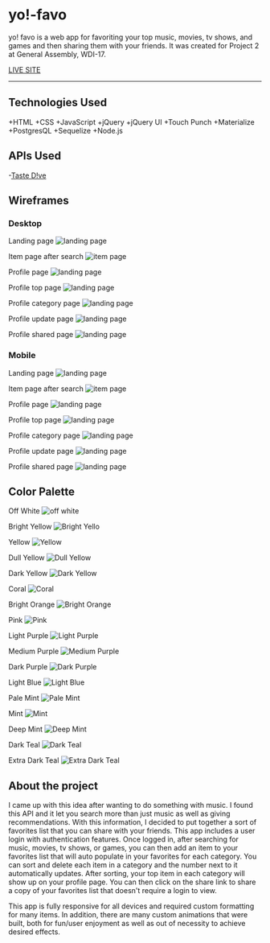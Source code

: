 # yo!-favo

yo! favo is a web app for favoriting your top music, movies, tv shows, and games and then sharing them with your friends. It was created for Project 2 at General Assembly, WDI-17.

[LIVE SITE](https://yo-favo.herokuapp.com/)

---
## Technologies Used

+HTML
+CSS
+JavaScript
+jQuery
+jQuery UI
+Touch Punch
+Materialize
+PostgresQL
+Sequelize
+Node.js

## APIs Used

-[Taste D!ve](https://tastedive.com/read/api)

## Wireframes

### Desktop

Landing page
![landing page](wireframes/desktop/desktop-landing-page.png)

Item page after search
![item page](wireframes/desktop/desktop-item-page.png)

Profile page
![landing page](wireframes/desktop/desktop-profile-page.png)

Profile top page
![landing page](wireframes/desktop/desktop-top-list.png)

Profile category page
![landing page](wireframes/desktop/desktop-profile-category-page.png)

Profile update page
![landing page](wireframes/desktop/desktop-update-page.png)

Profile shared page
![landing page](wireframes/desktop/desktop-shared-top-list.png)

### Mobile

Landing page
![landing page](wireframes/mobile/mobile-landing-page.png)

Item page after search
![item page](wireframes/mobile/mobile-item-page.png)

Profile page
![landing page](wireframes/mobile/mobile-profile-page.png)

Profile top page
![landing page](wireframes/mobile/mobile-top-list.png)

Profile category page
![landing page](wireframes/mobile/mobile-profile-category-page.png)

Profile update page
![landing page](wireframes/mobile/mobile-update-page.png)

Profile shared page
![landing page](wireframes/mobile/mobile-shared-top-list.png)

## Color Palette

Off White
![off white](color_palette/off-white.png)

Bright Yellow
![Bright Yello](color_palette/bright-yellow.png)

Yellow
![Yellow](color_palette/yellow.png)

Dull Yellow
![Dull Yellow](color_palette/dull-yellow.png)

Dark Yellow
![Dark Yellow](color_palette/dark-yellow.png)

Coral
![Coral](color_palette/coral.png)

Bright Orange
![Bright Orange](color_palette/bright-orange.png)

Pink
![Pink](color_palette/pink.png)

Light Purple
![Light Purple](color_palette/light-purple.png)

Medium Purple
![Medium Purple](color_palette/med-purple.png)

Dark Purple
![Dark Purple](color_palette/dark-purple.png)

Light Blue
![Light Blue](color_palette/light-blue.png)

Pale Mint
![Pale Mint](color_palette/pale-mint.png)

Mint
![Mint](color_palette/mint.png)

Deep Mint
![Deep Mint](color_palette/deep-mint.png)

Dark Teal
![Dark Teal](color_palette/dark-teal.png)

Extra Dark Teal
![Extra Dark Teal](color_palette/extra-dark-teal.png)

## About the project

I came up with this idea after wanting to do something with music. I found this API and it let you search more than just music as well as giving recommendations. With this information, I decided  to put together a sort of favorites list that you can share with your friends. This app includes a user login with authentication features. Once logged in, after searching for music, movies, tv shows, or games, you can then add an item to your favorites list that will auto populate in your favorites for each category. You can sort and delete each item in a category and the number next to it automatically updates. After sorting, your top item in each category will show up on your profile page. You can then click on the share link to share a copy of your favorites list that doesn't require a login to view.

This app is fully responsive for all devices and required custom formatting for many items. In addition, there are many custom animations that were built, both for fun/user enjoyment as well as out of necessity to achieve desired effects.
